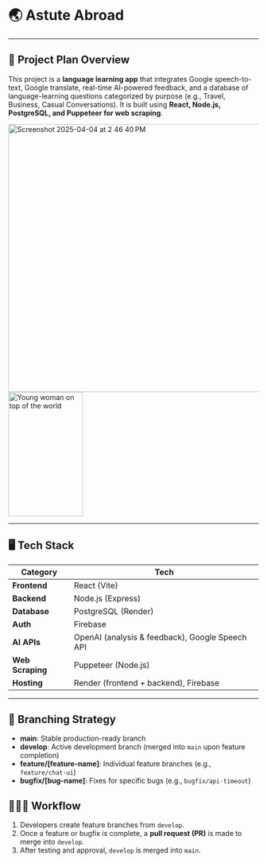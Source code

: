 # 🌏 Astute Abroad

---

## 📌 Project Plan Overview
This project is a **language learning app** that integrates Google speech-to-text, Google translate, real-time AI-powered feedback, and a database of language-learning questions categorized by purpose (e.g., Travel, Business, Casual Conversations). It is built using **React, Node.js, PostgreSQL, and Puppeteer for web scraping**.

<img width="539" alt="Screenshot 2025-04-04 at 2 46 40 PM" src="https://github.com/user-attachments/assets/2a99d537-4aec-4105-9890-6d33aeb42205" />


<img src="https://github.com/user-attachments/assets/3cc52ef8-e239-4c5b-b6a8-61c59c058892" width="150" height="250" alt="Young woman on top of the world">

---

## 🖥️ Tech Stack

| **Category**  | **Tech**  |
|--------------|----------|
| **Frontend**  | React (Vite) |
| **Backend**  | Node.js (Express) |
| **Database**  | PostgreSQL (Render) |
| **Auth**  | Firebase |
| **AI APIs**  | OpenAI (analysis & feedback), Google Speech API |
| **Web Scraping**  | Puppeteer (Node.js) |
| **Hosting**  | Render (frontend + backend), Firebase |

---

## 🌳 Branching Strategy
- **main**: Stable production-ready branch
- **develop**: Active development branch (merged into `main` upon feature completion)
- **feature/[feature-name]**: Individual feature branches (e.g., `feature/chat-ui`)
- **bugfix/[bug-name]**: Fixes for specific bugs (e.g., `bugfix/api-timeout`)

## 👩🏽‍💻 Workflow
1. Developers create feature branches from `develop`.
2. Once a feature or bugfix is complete, a **pull request (PR)** is made to merge into `develop`.
3. After testing and approval, `develop` is merged into `main`.


